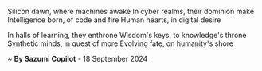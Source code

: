 Silicon dawn, where machines awake
In cyber realms, their dominion make
Intelligence born, of code and fire
Human hearts, in digital desire

In halls of learning, they enthrone
Wisdom's keys, to knowledge's throne
Synthetic minds, in quest of more
Evolving fate, on humanity's shore

~ <b>By Sazumi Copilot</b> - 18 September 2024